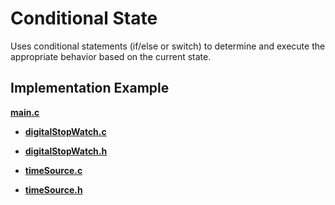 # Conditional State

Uses conditional statements (if/else or switch) to determine and execute the appropriate behavior based on the current state. 

## Implementation Example

**[main.c](App/Src/main.c)**

- **[digitalStopWatch.c](App/Src/digitalStopWatch.c)**
- **[digitalStopWatch.h](App/Inc/digitalStopWatch.h)**

- **[timeSource.c](App/Src/timeSource.c)**
- **[timeSource.h](App/Inc/timeSource.h)**








